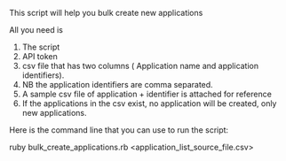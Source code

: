 This script will help you bulk create new applications 


All you need is 
1) The script
2) API token
3) csv file that has two columns ( Application name and application identifiers).
4)  NB the application identifiers are comma separated. 
5)  A sample csv file of application + identifier is attached for reference
6)  If the applications in the csv exist, no application will be created, only new applications.
 
Here is the command line that you can use to run the script:

ruby bulk_create_applications.rb <API token> <application_list_source_file.csv>
